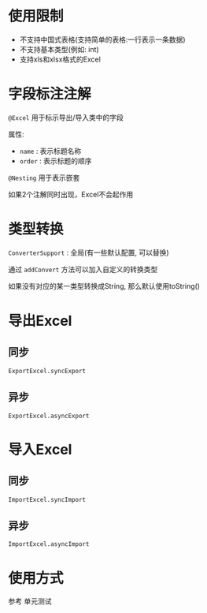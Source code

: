 # 使用限制
- 不支持中国式表格(支持简单的表格:一行表示一条数据)
- 不支持基本类型(例如: int)
- 支持xls和xlsx格式的Excel

# 字段标注注解
`@Excel` 用于标示导出/导入类中的字段

属性:
- `name` : 表示标题名称
- `order` : 表示标题的顺序

`@Nesting` 用于表示嵌套 

如果2个注解同时出现，Excel不会起作用



# 类型转换
`ConverterSupport` : 全局(有一些默认配置, 可以替换)

通过 `addConvert` 方法可以加入自定义的转换类型 

如果没有对应的某一类型转换成String, 那么默认使用toString()

# 导出Excel
## 同步
`ExportExcel.syncExport`
## 异步
`ExportExcel.asyncExport`
# 导入Excel

## 同步
`ImportExcel.syncImport`
## 异步
`ImportExcel.asyncImport`
# 使用方式
参考 单元测试
